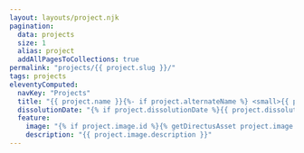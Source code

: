 ```yaml
---
layout: layouts/project.njk
pagination:
  data: projects
  size: 1
  alias: project
  addAllPagesToCollections: true
permalink: "projects/{{ project.slug }}/"
tags: projects
eleventyComputed:
  navKey: "Projects"
  title: "{{ project.name }}{%- if project.alternateName %} <small>{{ project.alternateName }}</small>{% endif -%}"
  dissolutionDate: "{% if project.dissolutionDate %}{{ project.dissolutionDate }}{% else %}1970{% endif %}"
  feature:
    image: "{% if project.image.id %}{% getDirectusAsset project.image.id %}{% else %}{{ project.image.path }}{% endif %}"
    description: "{{ project.image.description }}"
---
```

